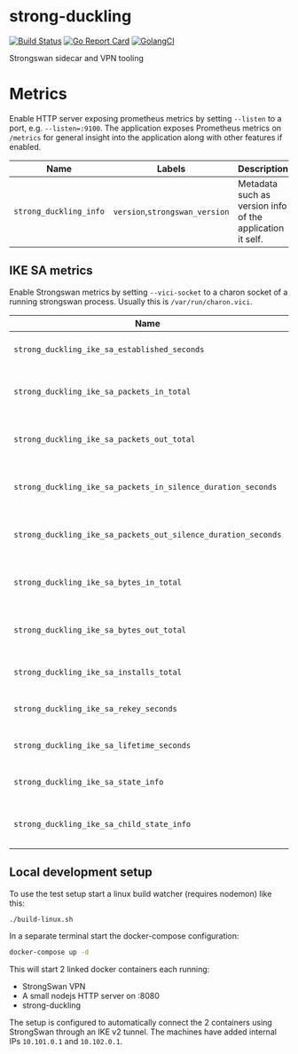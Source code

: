 # strong-duckling

[![Build Status](https://travis-ci.com/lunarway/release-manager.svg?branch=master)](https://travis-ci.com/lunarway/strong-duckling)
[![Go Report Card](https://goreportcard.com/badge/github.com/lunarway/release-manager)](https://goreportcard.com/report/github.com/lunarway/strong-duckling)
[![GolangCI](https://golangci.com/badges/github.com/lunarway/strong-duckling.svg)](https://golangci.com/r/github.com/lunarway/strong-duckling)

Strongswan sidecar and VPN tooling

# Metrics

Enable HTTP server exposing prometheus metrics by setting `--listen` to a port, e.g. `--listen=:9100`.
The application exposes Prometheus metrics on `/metrics` for general insight into the application along with other features if enabled.

| Name                   | Labels                         | Description                                               |
| ---------------------- | ------------------------------ | --------------------------------------------------------- |
| `strong_duckling_info` | `version`,`strongswan_version` | Metadata such as version info of the application it self. |

## IKE SA metrics

Enable Strongswan metrics by setting `--vici-socket` to a charon socket of a running strongswan process.
Usually this is `/var/run/charon.vici`.

| Name                                                          | Type      | Labels | Description                              |
| ------------------------------------------------------------- | --------- | ------ | ---------------------------------------- |
| `strong_duckling_ike_sa_established_seconds`                  | Gauge     |        | Time the SA have been established        |
| `strong_duckling_ike_sa_packets_in_total`                     | Counter   |        | Total number of received packets         |
| `strong_duckling_ike_sa_packets_out_total`                    | Counter   |        | Total number of transmitted packets      |
| `strong_duckling_ike_sa_packets_in_silence_duration_seconds`  | Histogram |        | Duration of silences between packets in  |
| `strong_duckling_ike_sa_packets_out_silence_duration_seconds` | Histogram |        | Duration of silences between packets out |
| `strong_duckling_ike_sa_bytes_in_total`                       | Counter   |        | Total number of received bytes           |
| `strong_duckling_ike_sa_bytes_out_total`                      | Counter   |        | Total number of transmitted bytes        |
| `strong_duckling_ike_sa_installs_total`                       | Counter   |        | Total number of SA installs              |
| `strong_duckling_ike_sa_rekey_seconds`                        | Histogram |        | Duration between re-keying               |
| `strong_duckling_ike_sa_lifetime_seconds`                     | Histogram |        | Duration of child SA connections         |
| `strong_duckling_ike_sa_state_info`                           | Gauge     |        | Metadata on the state of the SA          |
| `strong_duckling_ike_sa_child_state_info`                     | Gauge     |        | Metadata on the state of the child SA    |

## Local development setup
To use the test setup start a linux build watcher (requires nodemon) like this:

```bash
./build-linux.sh
```

In a separate terminal start the docker-compose configuration:

```bash
docker-compose up -d
```

This will start 2 linked docker containers each running:

* StrongSwan VPN
* A small nodejs HTTP server on :8080
* strong-duckling

The setup is configured to automatically connect the 2 containers using StrongSwan through an IKE v2 tunnel. The machines have added internal IPs `10.101.0.1` and `10.102.0.1`.
